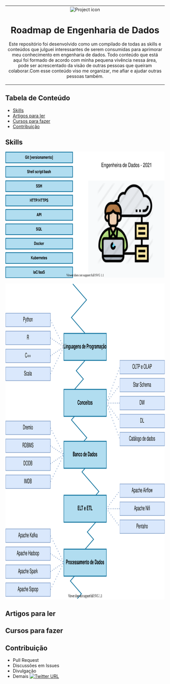 <table align="center"><tr><td align="center" width="9999">
<img src="https://www.flaticon.com/svg/static/icons/svg/2857/2857377.svg" align="center" width="150" alt="Project icon">

# Roadmap de Engenharia de Dados

Este repositório foi desenvolvido como um compilado de todas as skills e conteúdos que julguei interessantes de serem consumidas para aprimorar meu conhecimento em engenharia de dados. Todo conteúdo que está aqui foi formado de acordo com minha pequena vivência nessa área, pode ser acrescentado da visão de outras pessoas que queiram colaborar.Com esse conteúdo viso me organizar, me afiar e ajudar outras pessoas também.
</td></tr></table>

## Tabela de Conteúdo
* [Skills](#skills)
* [Artigos para ler](#artigos-para-ler)
* [Cursos para fazer](#cursos-para-fazer)
* [Contribuição](#contribuição)

## Skills

<p align="center">
   <img src="img/Required-Skills.svg" alt="Required Skills" width="600" height="400">
</p>

<p align="center">
   <img src="img/Knowledge-Path.svg" alt="Knowledge Path" width="800" height="1000">
</p>

## Artigos para ler

## Cursos para fazer

## Contribuição
- Pull Request
- Discussões em Issues
- Divulgação
- Demais [![Twitter URL](https://img.shields.io/twitter/url/https/twitter.com/kamranahmedse.svg?style=social&label=%20%40sartor_morgana)](https://twitter.com/sartor_morgana)
